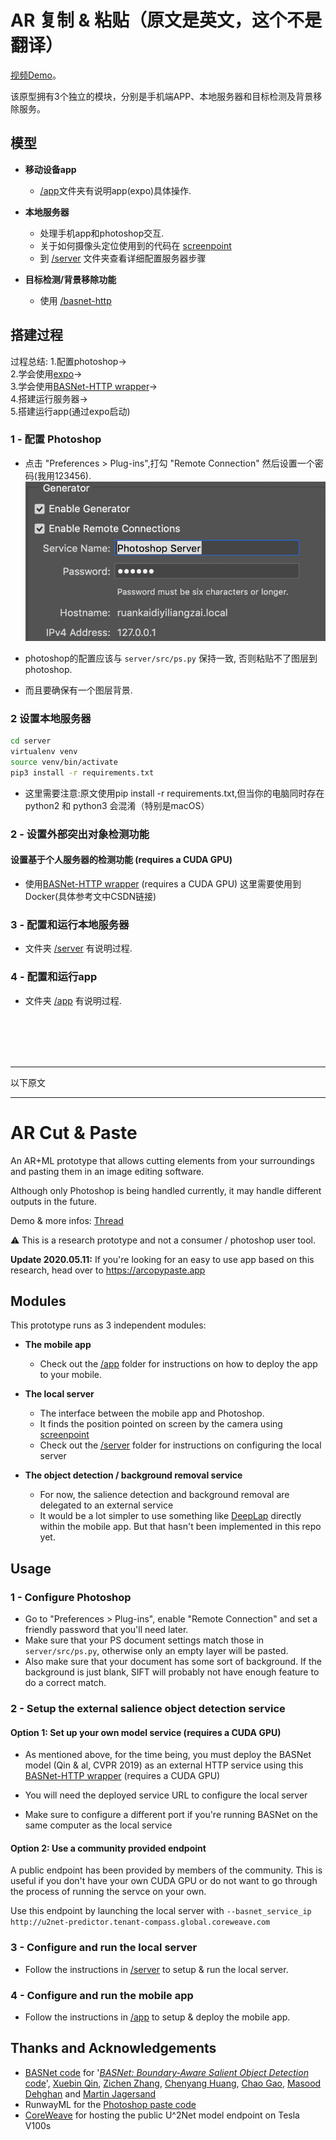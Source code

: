 # AR 复制 & 粘贴（原文是英文，这个不是翻译）

[视频Demo](https://www.bilibili.com/video/BV1dA411q7o5)。

该原型拥有3个独立的模块，分别是手机端APP、本地服务器和目标检测及背景移除服务。

## 模型

- **移动设备app**

  - [/app](/app)文件夹有说明app(expo)具体操作.

- **本地服务器**

  - 处理手机app和photoshop交互.
  - 关于如何摄像头定位使用到的代码在 [screenpoint](https://github.com/cyrildiagne/screenpoint)
  - 到 [/server](/server) 文件夹查看详细配置服务器步骤

- **目标检测/背景移除功能**

  - 使用 [/basnet-http](/basnet-http)

## 搭建过程
过程总结: 1.配置photoshop-> <br/>
2.学会使用[expo](https://expo.io/learn)-> <br/>
3.学会使用[BASNet-HTTP wrapper](https://github.com/cyrildiagne/basnet-http)-> <br/>
4.搭建运行服务器-> <br/> 
5.搭建运行app(通过expo启动)

### 1 - 配置 Photoshop

- 点击 "Preferences > Plug-ins",打勾 "Remote Connection" 然后设置一个密码(我用123456).
![photoShopSetting](https://github.com/122537067/ar-cutpaste/blob/master/readmeImg/photoshopSetting.png)  

- photoshop的配置应该与 ```server/src/ps.py``` 保持一致, 否则粘贴不了图层到photoshop.

- 而且要确保有一个图层背景. 


### 2 设置本地服务器

```bash
cd server
virtualenv venv
source venv/bin/activate
pip3 install -r requirements.txt
``` 
- 这里需要注意:原文使用pip install -r requirements.txt,但当你的电脑同时存在python2 和 python3 会混淆（特别是macOS）


### 2 - 设置外部突出对象检测功能

####  设置基于个人服务器的检测功能 (requires a CUDA GPU)

- 使用[BASNet-HTTP wrapper](/basnet-http) (requires a CUDA GPU)
这里需要使用到Docker(具体参考文中CSDN链接)

### 3 - 配置和运行本地服务器

- 文件夹 [/server](/server) 有说明过程.

### 4 - 配置和运行app

- 文件夹 [/app](/app) 有说明过程.

<br/><br/><br/><br/>
___
以下原文
___
# AR Cut & Paste

An AR+ML prototype that allows cutting elements from your surroundings and pasting them in an image editing software.

Although only Photoshop is being handled currently, it may handle different outputs in the future.

Demo & more infos: [Thread](https://twitter.com/cyrildiagne/status/1256916982764646402)

⚠️ This is a research prototype and not a consumer / photoshop user tool.

**Update 2020.05.11:** If you're looking for an easy to use app based on this research, head over to https://arcopypaste.app

## Modules

This prototype runs as 3 independent modules:

- **The mobile app**

  - Check out the [/app](/app) folder for instructions on how to deploy the app to your mobile.

- **The local server**

  - The interface between the mobile app and Photoshop.
  - It finds the position pointed on screen by the camera using [screenpoint](https://github.com/cyrildiagne/screenpoint)
  - Check out the [/server](/server) folder for instructions on configuring the local server

- **The object detection / background removal service**

  - For now, the salience detection and background removal are delegated to an external service
  - It would be a lot simpler to use something like [DeepLap](https://github.com/shaqian/tflite-react-native) directly within the mobile app. But that hasn't been implemented in this repo yet.

## Usage

### 1 - Configure Photoshop

- Go to "Preferences > Plug-ins", enable "Remote Connection" and set a friendly password that you'll need later.
- Make sure that your PS document settings match those in ```server/src/ps.py```, otherwise only an empty layer will be pasted.
- Also make sure that your document has some sort of background. If the background is just blank, SIFT will probably not have enough feature to do a correct match.

<!--
### 2) Setup the local server

```bash
virtualenv venv
source venv/bin/activate
pip install -r requirements.txt
``` -->

### 2 - Setup the external salience object detection service

#### Option 1: Set up your own model service (requires a CUDA GPU)

- As mentioned above, for the time being, you must deploy the
BASNet model (Qin & al, CVPR 2019) as an external HTTP service using this [BASNet-HTTP wrapper](https://github.com/cyrildiagne/basnet-http) (requires a CUDA GPU)

- You will need the deployed service URL to configure the local server

- Make sure to configure a different port if you're running BASNet on the same computer as the local service

#### Option 2: Use a community provided endpoint

A public endpoint has been provided by members of the community. This is useful if you don't have your own CUDA GPU or do not want to go through the process of running the servce on your own.

Use this endpoint by launching the local server with `--basnet_service_ip http://u2net-predictor.tenant-compass.global.coreweave.com`

### 3 - Configure and run the local server

- Follow the instructions in [/server](/server) to setup & run the local server.

### 4 - Configure and run the mobile app

- Follow the instructions in [/app](/app) to setup & deploy the mobile app.

## Thanks and Acknowledgements

- [BASNet code](https://github.com/NathanUA/BASNet) for '[*BASNet: Boundary-Aware Salient Object Detection*](http://openaccess.thecvf.com/content_CVPR_2019/html/Qin_BASNet_Boundary-Aware_Salient_Object_Detection_CVPR_2019_paper.html) [code](https://github.com/NathanUA/BASNet)', [Xuebin Qin](https://webdocs.cs.ualberta.ca/~xuebin/), [Zichen Zhang](https://webdocs.cs.ualberta.ca/~zichen2/), [Chenyang Huang](https://chenyangh.com/), [Chao Gao](https://cgao3.github.io/), [Masood Dehghan](https://sites.google.com/view/masoodd) and [Martin Jagersand](https://webdocs.cs.ualberta.ca/~jag/)
- RunwayML for the [Photoshop paste code](https://github.com/runwayml/RunwayML-for-Photoshop/blob/master/host/index.jsx)
- [CoreWeave](https://www.coreweave.com) for hosting the public U^2Net model endpoint on Tesla V100s
